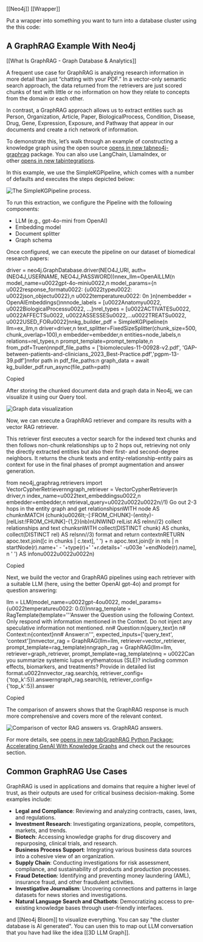 [[Neo4j]]
[[Wrapper]]

Put a wrapper into something you want to turn into a database cluster using the this code:

## **A GraphRAG Example With Neo4j**

[[What Is GraphRAG - Graph Database & Analytics]]

A frequent use case for GraphRAG is analyzing research information in more detail than just “chatting with your PDF.” In a vector-only semantic search approach, the data returned from the retrievers are just scored chunks of text with little or no information on how they relate to concepts from the domain or each other.

In contrast, a GraphRAG approach allows us to extract entities such as Person, Organization, Article, Paper, BiologicalProcess, Condition, Disease, Drug, Gene, Expression, Exposure, and Pathway that appear in our documents and create a rich network of information.

To demonstrate this, let’s walk through an example of constructing a knowledge graph using the open source [opens in new tabneo4j-graphrag](https://neo4j.com/blog/news/graphrag-python-package/) package. You can also use LangChain, LlamaIndex, or other [opens in new tabintegrations](https://neo4j.com/labs/genai-ecosystem/langchain/).

In this example, we use the SimpleKGPipeline, which comes with a number of defaults and executes the steps depicted below:

![The SimpleKGPipeline process.](https://dist.neo4j.com/wp-content/uploads/20241015075828/simplekgpipeline-1.png)

To run this extraction, we configure the Pipeline with the following components:

- LLM (e.g., gpt-4‌‌‌o-mini from OpenAI)
- Embedding model
- Document splitter
- Graph schema

Once configured, we can execute the pipeline on our dataset of biomedical research papers:

driver = neo4j.GraphDatabase.driver(NEO4J_URI, auth=(NEO4J_USERNAME, NEO4J_PASSWORD))nnex_llm=OpenAILLM(n    model_name=u0022gpt-4o-miniu0022,n    model_params={n        u0022response_formatu0022: {u0022typeu0022: u0022json_objectu0022},n        u0022temperatureu0022: 0n    }n)nembedder = OpenAIEmbeddings()nnnode_labels = [u0022Anatomyu0022, u0022BiologicalProcessu0022, ...]nrel_types = [u0022ACTIVATESu0022, u0022AFFECTSu0022, u0022ASSESSESu0022,...u0022TREATSu0022, u0022USED_FORu0022]nnkg_builder_pdf = SimpleKGPipeline(n    llm=ex_llm,n    driver=driver,n    text_splitter=FixedSizeSplitter(chunk_size=500, chunk_overlap=100),n    embedder=embedder,n    entities=node_labels,n    relations=rel_types,n    prompt_template=prompt_template,n    from_pdf=Truen)nnpdf_file_paths = ['biomolecules-11-00928-v2.pdf', 'GAP-between-patients-and-clinicians_2023_Best-Practice.pdf','pgpm-13-39.pdf']nnfor path in pdf_file_paths:n    graph_data = await kg_builder_pdf.run_async(file_path=path)

Copied

After storing the chunked document data and graph data in Neo4j, we can visualize it using our Query tool.

![Graph data visualization](https://dist.neo4j.com/wp-content/uploads/20241204071517/graph-data-visualization-query-tool.png)

Now, we can execute a GraphRAG retriever and compare its results with a vector RAG retriever.

This retriever first executes a vector search for the indexed text chunks and then follows non-chunk relationships up to 2 hops out, retrieving not only the directly extracted entities but also their first- and second-degree neighbors. It returns the chunk texts and entity-relationship-entity pairs as context for use in the final phases of prompt augmentation and answer generation.

from neo4j_graphrag.retrievers import VectorCypherRetrievernngraph_retriever = VectorCypherRetriever(n    driver,n    index_name=u0022text_embeddingsu0022,n    embedder=embedder,n    retrieval_query=u0022u0022u0022n//1) Go out 2-3 hops in the entity graph and get relationshipsnWITH node AS chunknMATCH (chunk)u0026lt;-[:FROM_CHUNK]-(entity)-[relList:!FROM_CHUNK]-{1,2}(nb)nUNWIND relList AS relnn//2) collect relationships and text chunksnWITH collect(DISTINCT chunk) AS chunks, collect(DISTINCT rel) AS relsnn//3) format and return contextnRETURN apoc.text.join([c in chunks | c.text], '
') + n  apoc.text.join([r in rels | n  startNode(r).name+' - '+type(r)+' '+r.details+' -u003e '+endNode(r).name],  n  '
') AS infonu0022u0022u0022n)

Copied

Next, we build the vector and GraphRAG pipelines using each retriever with a suitable LLM (here, using the better OpenAI gpt-4‌‌o) and prompt for question answering:

llm = LLM(model_name=u0022gpt-4ou0022,  model_params={u0022temperatureu0022: 0.0})nnrag_template = RagTemplate(template='''Answer the Question using the following Context. Only respond with information mentioned in the Context. Do not inject any speculative information not mentioned. nn# Question:n{query_text}n n# Context:n{context}nn# Answer:n''', expected_inputs=['query_text', 'context'])nnvector_rag  = GraphRAG(llm=llm, retriever=vector_retriever, prompt_template=rag_template)nngraph_rag = GraphRAG(llm=llm, retriever=graph_retriever, prompt_template=rag_template)nnq = u0022Can you summarize systemic lupus erythematosus (SLE)? including common effects, biomarkers, and treatments? Provide in detailed list format.u0022nnvector_rag.search(q, retriever_config={'top_k':5}).answerngraph_rag.search(q, retriever_config={'top_k':5}).answer

Copied

The comparison of answers shows that the GraphRAG response is much more comprehensive and covers more of the relevant context.

![Comparison of vector RAG answers vs. GraphRAG answers.](https://dist.neo4j.com/wp-content/uploads/20241204071538/answers-comparison.png)

For more details, see [opens in new tabGraphRAG Python Package: Accelerating GenAI With Knowledge Graphs](https://neo4j.com/blog/news/graphrag-python-package/) and check out the resources section.

## **Common GraphRAG Use Cases**

GraphRAG is used in applications and domains that require a higher level of trust, as their outputs are used for critical business decision-making. Some examples include:

- **Legal and Compliance**: Reviewing and analyzing contracts, cases, laws, and regulations.
- **Investment Research**: Investigating organizations, people, competitors, markets, and trends.
- **Biotech**: Accessing knowledge graphs for drug discovery and repurposing, clinical trials, and research.
- **Business Process Support**: Integrating various business data sources into a cohesive view of an organization.
- **Supply Chain**: Conducting investigations for risk assessment, compliance, and sustainability of products and production processes.
- **Fraud Detection**: Identifying and preventing money laundering (AML), insurance fraud, and other fraudulent activities.
- **Investigative Journalism**: Uncovering connections and patterns in large datasets for news stories and investigations.
- **Natural Language Search and Chatbots**: Democratizing access to pre-existing knowledge bases through user-friendly interfaces.

and [[Neo4j Bloom]] to visualize everything. You can say "the cluster database is AI generated". You can usen this to map out LLM conversation that you have had like the idea [[3D LLM Graph]].